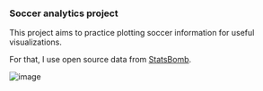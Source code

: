 ### Soccer analytics project

This project aims to practice plotting soccer information for useful visualizations. 

For that, I use open source data from [StatsBomb](https://statsbomb.com/). 

![image](https://github.com/LuganThierry/soccer_analytics/assets/106288264/8d2f4895-91e2-485d-a620-50e9d499fbe1)
